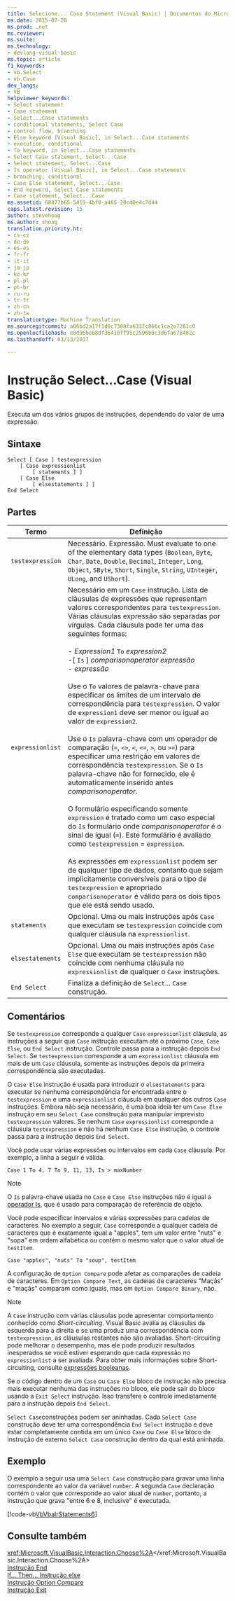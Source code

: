 ```yaml
---
title: Selecione... Case Statement (Visual Basic) | Documentos do Microsoft
ms.date: 2015-07-20
ms.prod: .net
ms.reviewer: 
ms.suite: 
ms.technology:
- devlang-visual-basic
ms.topic: article
f1_keywords:
- vb.Select
- vb.Case
dev_langs:
- VB
helpviewer_keywords:
- Select statement
- Case statement
- Select...Case statements
- conditional statements, Select Case
- control flow, branching
- Else keyword [Visual Basic], in Select...Case statements
- execution, conditional
- To keyword, in Select...Case statements
- Select Case statement, Select...Case
- Select statement, Select...Case
- Is operator [Visual Basic], in Select...Case statements
- branching, conditional
- Case Else statement, Select...Case
- End keyword, Select Case statements
- Case statement, Select...Case
ms.assetid: 68877b65-5419-4bf0-a465-20cd0e4c7d44
caps.latest.revision: 15
author: stevehoag
ms.author: shoag
translation.priority.ht:
- cs-cz
- de-de
- es-es
- fr-fr
- it-it
- ja-jp
- ko-kr
- pl-pl
- pt-br
- ru-ru
- tr-tr
- zh-cn
- zh-tw
translationtype: Machine Translation
ms.sourcegitcommit: a06bd2a17f1d6c7308fa6337c866c1ca2e7281c0
ms.openlocfilehash: e0d96be68df36410ff95c2596b0c3d6fa678402c
ms.lasthandoff: 03/13/2017

---
```

# <a name="selectcase-statement-visual-basic"></a>Instrução Select...Case (Visual Basic)
Executa um dos vários grupos de instruções, dependendo do valor de uma expressão.  
  
## <a name="syntax"></a>Sintaxe  
  
```  
Select [ Case ] testexpression  
    [ Case expressionlist  
        [ statements ] ]  
    [ Case Else  
        [ elsestatements ] ]  
End Select  
```  
  
## <a name="parts"></a>Partes  
  
|Termo|Definição|  
|---|---|  
|`testexpression`|Necessário. Expressão. Must evaluate to one of the elementary data types (`Boolean`, `Byte`, `Char`, `Date`, `Double`, `Decimal`, `Integer`, `Long`, `Object`, `SByte`, `Short`, `Single`, `String`, `UInteger`, `ULong`, and `UShort`).|  
|`expressionlist`|Necessário em um `Case` instrução. Lista de cláusulas de expressões que representam valores correspondentes para `testexpression`. Várias cláusulas expressão são separadas por vírgulas. Cada cláusula pode ter uma das seguintes formas:<br /><br /> -   *Expression1* `To` *expression2*<br />-[ `Is` ] *comparisonoperator* *expressão*<br />-   *expressão*<br /><br /> Use o `To` valores de palavra-chave para especificar os limites de um intervalo de correspondência para `testexpression`. O valor de `expression1` deve ser menor ou igual ao valor de `expression2`.<br /><br /> Use o `Is` palavra-chave com um operador de comparação (`=`, `<>`, `<`, `<=`, `>`, ou `>=`) para especificar uma restrição em valores de correspondência `testexpression`. Se o `Is` palavra-chave não for fornecido, ele é automaticamente inserido antes *comparisonoperator*.<br /><br /> O formulário especificando somente `expression` é tratado como um caso especial do `Is` formulário onde *comparisonoperator* é o sinal de igual (`=`). Este formulário é avaliado como `testexpression`  =  `expression`.<br /><br /> As expressões em `expressionlist` podem ser de qualquer tipo de dados, contanto que sejam implicitamente conversíveis para o tipo de `testexpression` e apropriado `comparisonoperator` é válido para os dois tipos que ele está sendo usado.|  
|`statements`|Opcional. Uma ou mais instruções após `Case` que executam se `testexpression` coincide com qualquer cláusula na `expressionlist`.|  
|`elsestatements`|Opcional. Uma ou mais instruções após `Case Else` que executam se `testexpression` não coincide com nenhuma cláusula no `expressionlist` de qualquer o `Case` instruções.|  
|`End Select`|Finaliza a definição de `Select`... `Case` construção.|  
  
## <a name="remarks"></a>Comentários  
 Se `testexpression` corresponde a qualquer `Case` `expressionlist` cláusula, as instruções a seguir que `Case` instrução executam até o próximo `Case`, `Case Else`, ou `End Select` instrução. Controle passa para a instrução depois `End Select`. Se `testexpression` corresponde a um `expressionlist` cláusula em mais de um `Case` cláusula, somente as instruções depois da primeira correspondência são executadas.  
  
 O `Case Else` instrução é usada para introduzir o `elsestatements` para executar se nenhuma correspondência for encontrada entre o `testexpression` e uma `expressionlist` cláusula em qualquer dos outros `Case` instruções. Embora não seja necessário, é uma boa ideia ter um `Case Else` instrução em seu `Select Case` construção para manipular imprevisto `testexpression` valores. Se nenhum `Case` `expressionlist` corresponde a cláusula `testexpression` e não há nenhum `Case Else` instrução, o controle passa para a instrução depois `End Select`.  
  
 Você pode usar várias expressões ou intervalos em cada `Case` cláusula. Por exemplo, a linha a seguir é válida.  
  
 `Case 1 To 4, 7 To 9, 11, 13, Is > maxNumber`  
  
> [!NOTE]
>  O `Is` palavra-chave usada no `Case` e `Case Else` instruções não é igual a [operador Is](../../../visual-basic/language-reference/operators/is-operator.md), que é usado para comparação de referência de objeto.  
  
 Você pode especificar intervalos e várias expressões para cadeias de caracteres. No exemplo a seguir, `Case` corresponde a qualquer cadeia de caracteres que é exatamente igual a "apples", tem um valor entre "nuts" e "sopa" em ordem alfabética ou contém o mesmo valor que o valor atual de `testItem`.  
  
 `Case "apples", "nuts" To "soup", testItem`  
  
 A configuração de `Option Compare` pode afetar as comparações de cadeia de caracteres. Em `Option Compare Text`, as cadeias de caracteres "Maçãs" e "maçãs" comparam como iguais, mas em `Option Compare Binary`, não.  
  
> [!NOTE]
>  A `Case` instrução com várias cláusulas pode apresentar comportamento conhecido como *Short-circuiting*. Visual Basic avalia as cláusulas da esquerda para a direita e se uma produz uma correspondência com `testexpression`, as cláusulas restantes não são avaliadas. Short-circuiting pode melhorar o desempenho, mas ele pode produzir resultados inesperados se você estiver esperando que cada expressão no `expressionlist` a ser avaliada. Para obter mais informações sobre Short-circuiting, consulte [expressões booleanas](../../../visual-basic/programming-guide/language-features/operators-and-expressions/boolean-expressions.md).  
  
 Se o código dentro de um `Case` ou `Case Else` bloco de instrução não precisa mais executar nenhuma das instruções no bloco, ele pode sair do bloco usando a `Exit Select` instrução. Isso transfere o controle imediatamente para a instrução depois `End Select`.  
  
 `Select Case`construções podem ser aninhadas. Cada `Select Case` construção deve ter uma correspondência `End Select` instrução e deve estar completamente contida em um único `Case` ou `Case Else` bloco de instrução de externo `Select Case` construção dentro da qual está aninhada.  
  
## <a name="example"></a>Exemplo  
 O exemplo a seguir usa uma `Select Case` construção para gravar uma linha correspondente ao valor da variável `number`. A segunda `Case` declaração contém o valor que corresponde ao valor atual de `number`, portanto, a instrução que grava "entre 6 e 8, inclusive" é executada.  
  
 [!code-vb[VbVbalrStatements&#54;](../../../visual-basic/language-reference/error-messages/codesnippet/VisualBasic/select-case-statement_1.vb)]  
  
## <a name="see-also"></a>Consulte também  
 <xref:Microsoft.VisualBasic.Interaction.Choose%2A></xref:Microsoft.VisualBasic.Interaction.Choose%2A>   
 [Instrução End](../../../visual-basic/language-reference/statements/end-statement.md)   
 [If... Then... Instrução else](../../../visual-basic/language-reference/statements/if-then-else-statement.md)   
 [Instrução Option Compare](../../../visual-basic/language-reference/statements/option-compare-statement.md)   
 [Instrução Exit](../../../visual-basic/language-reference/statements/exit-statement.md)
